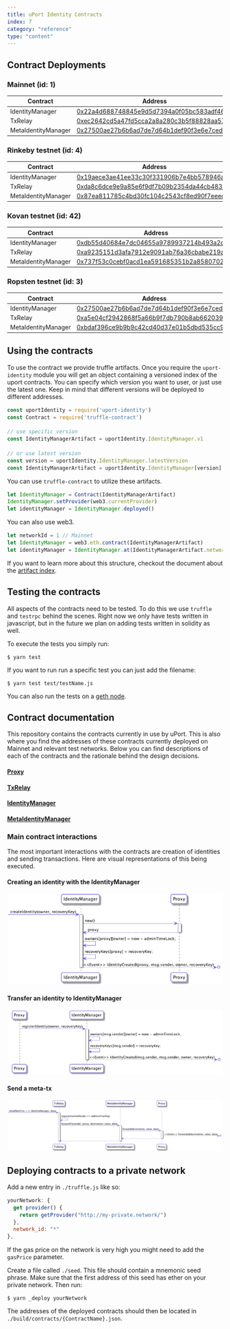 ```yaml
---
title: uPort Identity Contracts
index: 7
category: "reference"
type: "content"
---
```


## Contract Deployments
### Mainnet (id: 1)
|Contract|Address|
| --|--|
|IdentityManager|[0x22a4d688748845e9d5d7394a0f05bc583adf4656](https://etherscan.io/address/0x22a4d688748845e9d5d7394a0f05bc583adf4656)|
|TxRelay|[0xec2642cd5a47fd5cca2a8a280c3b5f88828aa578](https://etherscan.io/address/0xec2642cd5a47fd5cca2a8a280c3b5f88828aa578)|
|MetaIdentityManager|[0x27500ae27b6b6ad7de7d64b1def90f3e6e7ced47](https://etherscan.io/address/0x27500ae27b6b6ad7de7d64b1def90f3e6e7ced47)|

### Rinkeby testnet (id: 4)
|Contract|Address|
| --|--|
|IdentityManager|[0x19aece3ae41ee33c30f331906b7e4bb578946a55](https://rinkeby.etherscan.io/address/0x19aece3ae41ee33c30f331906b7e4bb578946a55)|
|TxRelay|[0xda8c6dce9e9a85e6f9df7b09b2354da44cb48331](https://rinkeby.etherscan.io/address/0xda8c6dce9e9a85e6f9df7b09b2354da44cb48331)|
|MetaIdentityManager|[0x87ea811785c4bd30fc104c2543cf8ed90f7eeec7](https://rinkeby.etherscan.io/address/0x87ea811785c4bd30fc104c2543cf8ed90f7eeec7)|

### Kovan testnet (id: 42)
|Contract|Address|
| --|--|
|IdentityManager|[0xdb55d40684e7dc04655a9789937214b493a2c2c6](https://kovan.etherscan.io/address/0xdb55d40684e7dc04655a9789937214b493a2c2c6)|
|TxRelay|[0xa9235151d3afa7912e9091ab76a36cbabe219a0c](https://kovan.etherscan.io/address/0xa9235151d3afa7912e9091ab76a36cbabe219a0c)|
|MetaIdentityManager|[0x737f53c0cebf0acd1ea591685351b2a8580702a5](https://kovan.etherscan.io/address/0x737f53c0cebf0acd1ea591685351b2a8580702a5)|

### Ropsten testnet (id: 3)
|Contract|Address|
| --|--|
|IdentityManager|[0x27500ae27b6b6ad7de7d64b1def90f3e6e7ced47](https://ropsten.etherscan.io/address/0x27500ae27b6b6ad7de7d64b1def90f3e6e7ced47)|
|TxRelay|[0xa5e04cf2942868f5a66b9f7db790b8ab662039d5](https://ropsten.etherscan.io/address/0xa5e04cf2942868f5a66b9f7db790b8ab662039d5)|
|MetaIdentityManager|[0xbdaf396ce9b9b9c42cd40d37e01b5dbd535cc960](https://ropsten.etherscan.io/address/0xbdaf396ce9b9b9c42cd40d37e01b5dbd535cc960)|


## Using the contracts
To use the contract we provide truffle artifacts. Once you require the `uport-identity` module you will get an object containing a versioned index of the uport contracts. You can specify which version you want to user, or just use the latest one. Keep in mind that different versions will be deployed to different addresses.
```javascript
const uportIdentity = require('uport-identity')
const Contract = require('truffle-contract')

// use specific version
const IdentityManagerArtifact = uportIdentity.IdentityManager.v1

// or use latest version
const version = uportIdentity.IdentityManager.latestVersion
const IdentityManagerArtifact = uportIdentity.IdentityManager[version]
```

 You can use `truffle-contract` to utilize these artifacts.
```javascript
let IdentityManager = Contract(IdentityManagerArtifact)
IdentityManager.setProvider(web3.currentProvider)
let identityManager = IdentityManager.deployed()
```
You can also use web3.
```javascript
let networkId = 1 // Mainnet
let IdentityManager = web3.eth.contract(IdentityManagerArtifact)
let identityManager = IdentityManager.at(IdentityManagerArtifact.networks[networkId].address)
```

If you want to learn more about this structure, checkout the document about the [artifact index](./docs/artifact-index.md).

## Testing the contracts
All aspects of the contracts need to be tested. To do this we use `truffle` and `testrpc` behind the scenes. Right now we only have tests written in javascript, but in the future we plan on adding tests written in solidity as well.

To execute the tests you simply run:
```
$ yarn test
```

If you want to run run a specific test you can just add the filename:
```
$ yarn test test/testName.js
```

You can also run the tests on a [geth node](./docs/reference/private-geth-testing.md).

## Contract documentation
This repository contains the contracts currently in use by uPort. This is also where you find the addresses of these contracts currently deployed on Mainnet and relevant test networks. Below you can find descriptions of each of the contracts and the rationale behind the design decisions.

#### [Proxy](./docs/reference/proxy.md)
#### [TxRelay](./docs/reference/txRelay.md)
#### [IdentityManager](./docs/reference/identityManager.md)
#### [MetaIdentityManager](./docs/reference/metaIdentityManager.md)

### Main contract interactions
The most important interactions with the contracts are creation of identities and sending transactions. Here are visual representations of this being executed.

#### Creating an identity with the IdentityManager
![identity creation](./docs/diagrams/create-identity.seq.png)

#### Transfer an identity to IdentityManager
![register identity](./docs/diagrams/register-identity.seq.png)

#### Send a meta-tx
![meta-tx](./docs/diagrams/send-tx.seq.png)

## Deploying contracts to a private network
Add a new entry in `./truffle.js` like so:
```js
yourNetwork: {
  get provider() {
    return getProvider("http://my-private.network/")
  },
  network_id: "*"
},
```
If the gas price on the network is very high you might need to add the `gasPrice` parameter.

Create a file called `./seed`. This file should contain a mnemonic seed phrase. Make sure that the first address of this seed has ether on your private network. Then run:
```
$ yarn _deploy yourNetwork
```

The addresses of the deployed contracts should then be located in `./build/contracts/{ContractName}.json`.
